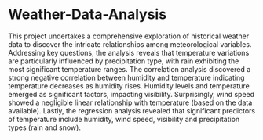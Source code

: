 # Weather-Data-Analysis
This project undertakes a comprehensive exploration of historical weather data to discover the intricate relationships among meteorological variables. Addressing key questions, the analysis reveals that temperature variations are particularly influenced by precipitation type, with rain exhibiting the most significant temperature ranges. The correlation analysis discovered a strong negative correlation between humidity and temperature indicating temperature decreases as humidity rises. Humidity levels and temperature emerged as significant factors, impacting visibility. Surprisingly, wind speed showed a negligible linear relationship with temperature (based on the data available). Lastly, the regression analysis revealed that significant predictors of temperature include humidity, wind speed, visibility and precipitation types (rain and snow).
